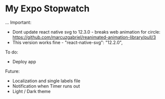 # My Expo Stopwatch

...
Important:

- Dont update react native svg to 12.3.0 - breaks web animation for circle: https://github.com/marcuzgabriel/reanimated-animation-library/pull/3
- This version works fine - "react-native-svg": "12.2.0",

To do:

- Deploy app

Future:

- Localization and single labels file
- Notification when Timer runs out
- Light / Dark theme
